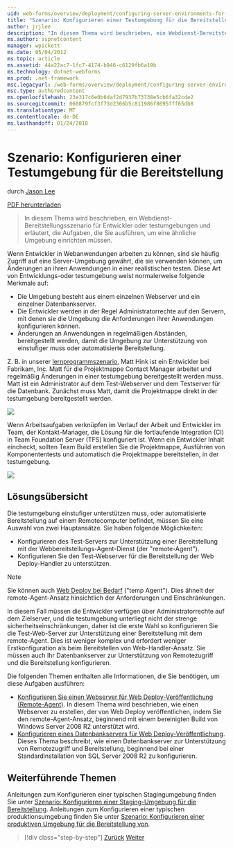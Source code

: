 ```yaml
---
uid: web-forms/overview/deployment/configuring-server-environments-for-web-deployment/scenario-configuring-a-test-environment-for-web-deployment
title: "Szenario: Konfigurieren einer Testumgebung für die Bereitstellung | Microsoft Docs"
author: jrjlee
description: "In diesem Thema wird beschrieben, ein Webdienst-Bereitstellungsszenario für Entwickler oder testumgebungen und erläutert, die Aufgaben, die Sie zum Einrichten einer Si durchführen müssen..."
ms.author: aspnetcontent
manager: wpickett
ms.date: 05/04/2012
ms.topic: article
ms.assetid: 44a22ac7-1fc7-4174-b946-c6129fb6a19b
ms.technology: dotnet-webforms
ms.prod: .net-framework
msc.legacyurl: /web-forms/overview/deployment/configuring-server-environments-for-web-deployment/scenario-configuring-a-test-environment-for-web-deployment
msc.type: authoredcontent
ms.openlocfilehash: 23e317c6e0b6daf2d7937b73738e5cb6fa32cde2
ms.sourcegitcommit: 060879fcf3f73d2366b5c811986f8695fff65db8
ms.translationtype: MT
ms.contentlocale: de-DE
ms.lasthandoff: 01/24/2018
---
```

<a name="scenario-configuring-a-test-environment-for-web-deployment"></a>Szenario: Konfigurieren einer Testumgebung für die Bereitstellung
====================
durch [Jason Lee](https://github.com/jrjlee)

[PDF herunterladen](https://msdnshared.blob.core.windows.net/media/MSDNBlogsFS/prod.evol.blogs.msdn.com/CommunityServer.Blogs.Components.WeblogFiles/00/00/00/63/56/8130.DeployingWebAppsInEnterpriseScenarios.pdf)

> In diesem Thema wird beschrieben, ein Webdienst-Bereitstellungsszenario für Entwickler oder testumgebungen und erläutert, die Aufgaben, die Sie ausführen, um eine ähnliche Umgebung einrichten müssen.


Wenn Entwickler in Webanwendungen arbeiten zu können, sind sie häufig Zugriff auf eine Server-Umgebung gewährt, die sie verwenden können, um Änderungen an ihren Anwendungen in einer realistischen testen. Diese Art von Entwicklungs-oder testumgebung weist normalerweise folgende Merkmale auf:

- Die Umgebung besteht aus einem einzelnen Webserver und ein einzelner Datenbankserver.
- Die Entwickler werden in der Regel Administratorrechte auf den Servern, mit denen sie die Umgebung die Anforderungen ihrer Anwendungen konfigurieren können.
- Änderungen an Anwendungen in regelmäßigen Abständen, bereitgestellt werden, damit die Umgebung zur Unterstützung von einstufiger muss oder automatisierte Bereitstellung.

Z. B. in unserer [lernprogrammszenario](../deploying-web-applications-in-enterprise-scenarios/enterprise-web-deployment-scenario-overview.md), Matt Hink ist ein Entwickler bei Fabrikam, Inc. Matt für die Projektmappe Contact Manager arbeitet und regelmäßig Änderungen in einer testumgebung bereitgestellt werden muss. Matt ist ein Administrator auf dem Test-Webserver und dem Testserver für die Datenbank. Zunächst muss Matt, damit die Projektmappe direkt in der testumgebung bereitgestellt werden.

![](scenario-configuring-a-test-environment-for-web-deployment/_static/image1.png)

Wenn Arbeitsaufgaben verknüpfen im Verlauf der Arbeit und Entwickler im Team, der Kontakt-Manager, die Lösung für die fortlaufende Integration (CI) in Team Foundation Server (TFS) konfiguriert ist. Wenn ein Entwickler Inhalt eincheckt, sollten Team Build erstellen Sie die Projektmappe, Ausführen von Komponententests und automatisch die Projektmappe bereitstellen, in der testumgebung.

![](scenario-configuring-a-test-environment-for-web-deployment/_static/image2.png)

## <a name="solution-overview"></a>Lösungsübersicht

Die testumgebung einstufiger unterstützen muss, oder automatisierte Bereitstellung auf einem Remotecomputer befindet, müssen Sie eine Auswahl von zwei Hauptansätze. Sie haben folgende Möglichkeiten:

- Konfigurieren des Test-Servers zur Unterstützung einer Bereitstellung mit der Webbereitstellungs-Agent-Dienst (der "remote-Agent").
- Konfigurieren Sie den Test-Webserver für die Bereitstellung der Web Deploy-Handler zu unterstützen.

> [!NOTE]
> Sie können auch [Web Deploy bei Bedarf](https://technet.microsoft.com/library/ee517345(WS.10).aspx) ("temp Agent"). Dies ähnelt der remote-Agent-Ansatz hinsichtlich der Anforderungen und Einschränkungen.


In diesem Fall müssen die Entwickler verfügen über Administratorrechte auf dem Zielserver, und die testumgebung unterliegt nicht der strenge sicherheitseinschränkungen, daher ist die erste Wahl so konfigurieren Sie die Test-Web-Server zur Unterstützung einer Bereitstellung mit dem remote-Agent. Dies ist weniger komplex und erfordert weniger Erstkonfiguration als beim Bereitstellen von Web-Handler-Ansatz. Sie müssen auch Ihr Datenbankserver zur Unterstützung von Remotezugriff und die Bereitstellung konfigurieren.

Die folgenden Themen enthalten alle Informationen, die Sie benötigen, um diese Aufgaben ausführen:

- [Konfigurieren Sie einen Webserver für Web Deploy-Veröffentlichung (Remote-Agent)](configuring-a-web-server-for-web-deploy-publishing-remote-agent.md). In diesem Thema wird beschrieben, wie einen Webserver zu erstellen, der von Web Deploy veröffentlichen, indem Sie den remote-Agent-Ansatz, beginnend mit einem bereinigten Build von Windows Server 2008 R2 unterstützt wird.
- [Konfigurieren eines Datenbankservers für Web Deploy-Veröffentlichung](configuring-a-database-server-for-web-deploy-publishing.md). Dieses Thema beschreibt, wie einen Datenbankserver zur Unterstützung von Remotezugriff und Bereitstellung, beginnend bei einer Standardinstallation von SQL Server 2008 R2 zu konfigurieren.

## <a name="further-reading"></a>Weiterführende Themen

Anleitungen zum Konfigurieren einer typischen Stagingumgebung finden Sie unter [Szenario: Konfigurieren einer Staging-Umgebung für die Bereitstellung](scenario-configuring-a-staging-environment-for-web-deployment.md). Anleitungen zum Konfigurieren einer typischen produktionsumgebung finden Sie unter [Szenario: Konfigurieren einer produktiven Umgebung für die Bereitstellung von](scenario-configuring-a-production-environment-for-web-deployment.md).

>[!div class="step-by-step"]
[Zurück](choosing-the-right-approach-to-web-deployment.md)
[Weiter](scenario-configuring-a-staging-environment-for-web-deployment.md)
